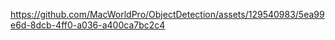 https://github.com/MacWorldPro/ObjectDetection/assets/129540983/5ea99e6d-8dcb-4ff0-a036-a400ca7bc2c4
